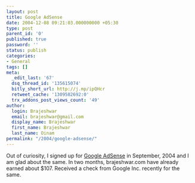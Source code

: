```yaml
---
layout: post
title: Google AdSense
date: 2004-12-08 09:21:03.000000000 +05:30
type: post
parent_id: '0'
published: true
password: ''
status: publish
categories:
- General
tags: []
meta:
  _edit_last: '67'
  dsq_thread_id: '135615074'
  bitly_short_url: http://j.mp/ipQHcr
  retweet_cache: '1309582692:0'
  trx_addons_post_views_count: '49'
author:
  login: Brajeshwar
  email: brajeshwar@gmail.com
  display_name: Brajeshwar
  first_name: Brajeshwar
  last_name: Oinam
permalink: "/2004/google-adsense/"
---
```

<p>Out of curiosity, I signed up for <a href="http://www.google.com/adsense/" title="Google AdSense">Google AdSense</a> in September, 2004 and I am glad about the same. In two months, brajeshwar.com have already earned about $107. Received a check from Google Inc. recently for the same.</p>
